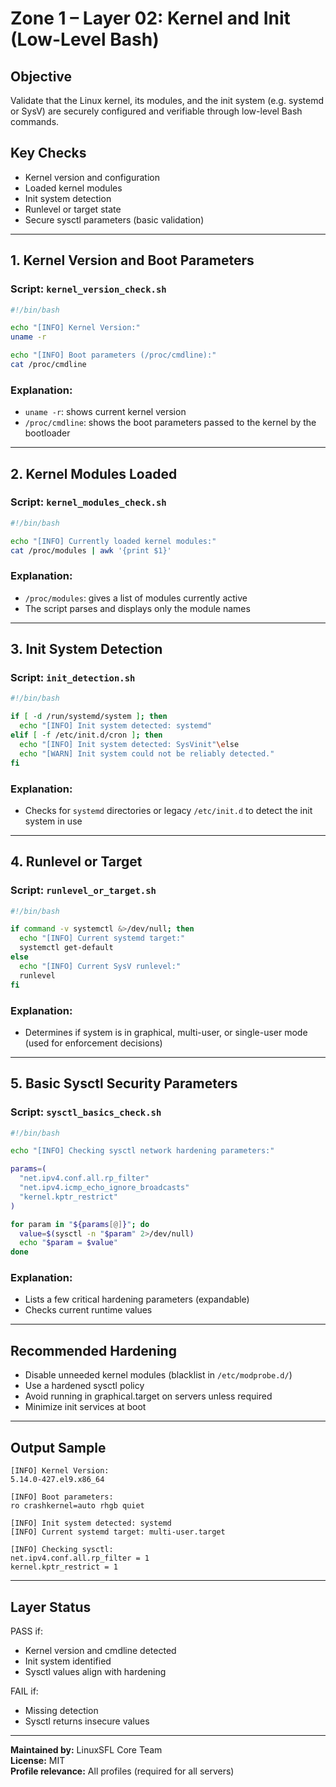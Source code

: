 # Zone 1 – Layer 02: Kernel and Init (Low-Level Bash)

## Objective
Validate that the Linux kernel, its modules, and the init system (e.g. systemd or SysV) are securely configured and verifiable through low-level Bash commands.

## Key Checks
- Kernel version and configuration
- Loaded kernel modules
- Init system detection
- Runlevel or target state
- Secure sysctl parameters (basic validation)

---

## 1. Kernel Version and Boot Parameters

### Script: `kernel_version_check.sh`
```bash
#!/bin/bash

echo "[INFO] Kernel Version:"
uname -r

echo "[INFO] Boot parameters (/proc/cmdline):"
cat /proc/cmdline
```

### Explanation:
- `uname -r`: shows current kernel version
- `/proc/cmdline`: shows the boot parameters passed to the kernel by the bootloader

---

## 2. Kernel Modules Loaded

### Script: `kernel_modules_check.sh`
```bash
#!/bin/bash

echo "[INFO] Currently loaded kernel modules:"
cat /proc/modules | awk '{print $1}'
```

### Explanation:
- `/proc/modules`: gives a list of modules currently active
- The script parses and displays only the module names

---

## 3. Init System Detection

### Script: `init_detection.sh`
```bash
#!/bin/bash

if [ -d /run/systemd/system ]; then
  echo "[INFO] Init system detected: systemd"
elif [ -f /etc/init.d/cron ]; then
  echo "[INFO] Init system detected: SysVinit"\else
  echo "[WARN] Init system could not be reliably detected."
fi
```

### Explanation:
- Checks for `systemd` directories or legacy `/etc/init.d` to detect the init system in use

---

## 4. Runlevel or Target

### Script: `runlevel_or_target.sh`
```bash
#!/bin/bash

if command -v systemctl &>/dev/null; then
  echo "[INFO] Current systemd target:"
  systemctl get-default
else
  echo "[INFO] Current SysV runlevel:"
  runlevel
fi
```

### Explanation:
- Determines if system is in graphical, multi-user, or single-user mode (used for enforcement decisions)

---

## 5. Basic Sysctl Security Parameters

### Script: `sysctl_basics_check.sh`
```bash
#!/bin/bash

echo "[INFO] Checking sysctl network hardening parameters:"

params=(
  "net.ipv4.conf.all.rp_filter"
  "net.ipv4.icmp_echo_ignore_broadcasts"
  "kernel.kptr_restrict"
)

for param in "${params[@]}"; do
  value=$(sysctl -n "$param" 2>/dev/null)
  echo "$param = $value"
done
```

### Explanation:
- Lists a few critical hardening parameters (expandable)
- Checks current runtime values

---

## Recommended Hardening
- Disable unneeded kernel modules (blacklist in `/etc/modprobe.d/`)
- Use a hardened sysctl policy
- Avoid running in graphical.target on servers unless required
- Minimize init services at boot

---

## Output Sample
```
[INFO] Kernel Version:
5.14.0-427.el9.x86_64

[INFO] Boot parameters:
ro crashkernel=auto rhgb quiet

[INFO] Init system detected: systemd
[INFO] Current systemd target: multi-user.target

[INFO] Checking sysctl:
net.ipv4.conf.all.rp_filter = 1
kernel.kptr_restrict = 1
```

---

## Layer Status
PASS if:
- Kernel version and cmdline detected
- Init system identified
- Sysctl values align with hardening

FAIL if:
- Missing detection
- Sysctl returns insecure values

---

**Maintained by:** LinuxSFL Core Team  
**License:** MIT  
**Profile relevance:** All profiles (required for all servers)

